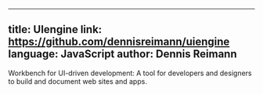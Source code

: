 
---
title: UIengine
link: https://github.com/dennisreimann/uiengine
language: JavaScript
author: Dennis Reimann
---

Workbench for UI-driven development: A tool for developers and designers to build and document web sites and apps.
